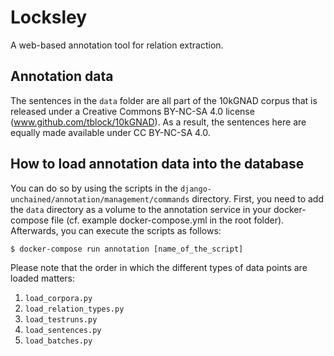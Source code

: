 # Locksley 
A web-based annotation tool for relation extraction.

## Annotation data
The sentences in the `data` folder are all part of the 10kGNAD corpus that is released under a Creative Commons BY-NC-SA 4.0 license (www.github.com/tblock/10kGNAD). As a result, the sentences here are equally made available under CC BY-NC-SA 4.0. 

## How to load annotation data into the database
You can do so by using the scripts in the `django-unchained/annotation/management/commands` directory.
First, you need to add the `data` directory as a volume to the annotation service in your docker-compose file (cf. example docker-compose.yml in the root folder).
Afterwards, you can execute the scripts as follows:
```
$ docker-compose run annotation [name_of_the_script]
```

Please note that the order in which the different types of data points are loaded matters:
1. `load_corpora.py`
2. `load_relation_types.py`
3. `load_testruns.py`
4. `load_sentences.py`
5. `load_batches.py`
